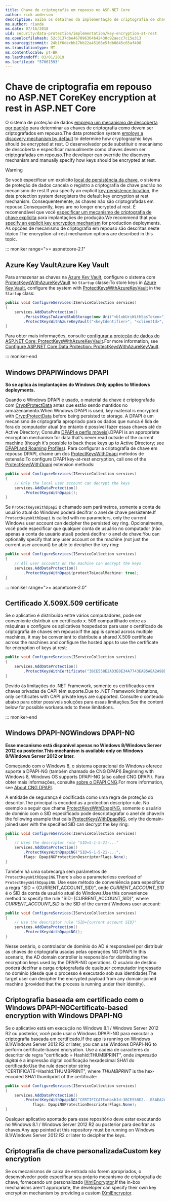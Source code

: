 ```yaml
---
title: Chave de criptografia em repouso no ASP.NET Core
author: rick-anderson
description: Saiba os detalhes da implementação de criptografia de chave de proteção de dados do ASP.NET Core em repouso.
ms.author: riande
ms.date: 07/16/2018
uid: security/data-protection/implementation/key-encryption-at-rest
ms.openlocfilehash: 52c3137dbe467096364b42430c92aecc7c15e313
ms.sourcegitcommit: 24b1f6decbb17bb22a45166e5fdb0845c65af498
ms.translationtype: MT
ms.contentlocale: pt-BR
ms.lasthandoff: 03/01/2019
ms.locfileid: "57061593"
---
```

# <a name="key-encryption-at-rest-in-aspnet-core"></a><span data-ttu-id="6aa6a-103">Chave de criptografia em repouso no ASP.NET Core</span><span class="sxs-lookup"><span data-stu-id="6aa6a-103">Key encryption at rest in ASP.NET Core</span></span>

<span data-ttu-id="6aa6a-104">O sistema de proteção de dados [emprega um mecanismo de descoberta por padrão](xref:security/data-protection/configuration/default-settings) para determinar as chaves de criptografia como devem ser criptografados em repouso.</span><span class="sxs-lookup"><span data-stu-id="6aa6a-104">The data protection system [employs a discovery mechanism by default](xref:security/data-protection/configuration/default-settings) to determine how cryptographic keys should be encrypted at rest.</span></span> <span data-ttu-id="6aa6a-105">O desenvolvedor pode substituir o mecanismo de descoberta e especificar manualmente como chaves devem ser criptografadas em repouso.</span><span class="sxs-lookup"><span data-stu-id="6aa6a-105">The developer can override the discovery mechanism and manually specify how keys should be encrypted at rest.</span></span>

> [!WARNING]
> <span data-ttu-id="6aa6a-106">Se você especificar um explícito [local de persistência da chave](xref:security/data-protection/implementation/key-storage-providers), o sistema de proteção de dados cancela o registro a criptografia de chave padrão no mecanismo de rest.</span><span class="sxs-lookup"><span data-stu-id="6aa6a-106">If you specify an explicit [key persistence location](xref:security/data-protection/implementation/key-storage-providers), the data protection system deregisters the default key encryption at rest mechanism.</span></span> <span data-ttu-id="6aa6a-107">Consequentemente, as chaves não são criptografadas em repouso.</span><span class="sxs-lookup"><span data-stu-id="6aa6a-107">Consequently, keys are no longer encrypted at rest.</span></span> <span data-ttu-id="6aa6a-108">É recomendável que você [especificar um mecanismo de criptografia de chave explícita](xref:security/data-protection/implementation/key-encryption-at-rest) para implantações de produção.</span><span class="sxs-lookup"><span data-stu-id="6aa6a-108">We recommend that you [specify an explicit key encryption mechanism](xref:security/data-protection/implementation/key-encryption-at-rest) for production deployments.</span></span> <span data-ttu-id="6aa6a-109">As opções de mecanismo de criptografia em repouso são descritas neste tópico.</span><span class="sxs-lookup"><span data-stu-id="6aa6a-109">The encryption-at-rest mechanism options are described in this topic.</span></span>

::: moniker range=">= aspnetcore-2.1"

## <a name="azure-key-vault"></a><span data-ttu-id="6aa6a-110">Azure Key Vault</span><span class="sxs-lookup"><span data-stu-id="6aa6a-110">Azure Key Vault</span></span>

<span data-ttu-id="6aa6a-111">Para armazenar as chaves na [Azure Key Vault](https://azure.microsoft.com/services/key-vault/), configure o sistema com [ProtectKeysWithAzureKeyVault](/dotnet/api/microsoft.aspnetcore.dataprotection.azuredataprotectionbuilderextensions.protectkeyswithazurekeyvault) no `Startup` classe:</span><span class="sxs-lookup"><span data-stu-id="6aa6a-111">To store keys in [Azure Key Vault](https://azure.microsoft.com/services/key-vault/), configure the system with [ProtectKeysWithAzureKeyVault](/dotnet/api/microsoft.aspnetcore.dataprotection.azuredataprotectionbuilderextensions.protectkeyswithazurekeyvault) in the `Startup` class:</span></span>

```csharp
public void ConfigureServices(IServiceCollection services)
{
    services.AddDataProtection()
        .PersistKeysToAzureBlobStorage(new Uri("<blobUriWithSasToken>"))
        .ProtectKeysWithAzureKeyVault("<keyIdentifier>", "<clientId>", "<clientSecret>");
}
```

<span data-ttu-id="6aa6a-112">Para obter mais informações, consulte [configurar a proteção de dados do ASP.NET Core: ProtectKeysWithAzureKeyVault](xref:security/data-protection/configuration/overview#protectkeyswithazurekeyvault).</span><span class="sxs-lookup"><span data-stu-id="6aa6a-112">For more information, see [Configure ASP.NET Core Data Protection: ProtectKeysWithAzureKeyVault](xref:security/data-protection/configuration/overview#protectkeyswithazurekeyvault).</span></span>

::: moniker-end

## <a name="windows-dpapi"></a><span data-ttu-id="6aa6a-113">Windows DPAPI</span><span class="sxs-lookup"><span data-stu-id="6aa6a-113">Windows DPAPI</span></span>

<span data-ttu-id="6aa6a-114">**Só se aplica às implantações do Windows.**</span><span class="sxs-lookup"><span data-stu-id="6aa6a-114">**Only applies to Windows deployments.**</span></span>

<span data-ttu-id="6aa6a-115">Quando o Windows DPAPI é usado, o material da chave é criptografada com [CryptProtectData](/windows/desktop/api/dpapi/nf-dpapi-cryptprotectdata) antes que estão sendo mantidos no armazenamento.</span><span class="sxs-lookup"><span data-stu-id="6aa6a-115">When Windows DPAPI is used, key material is encrypted with [CryptProtectData](/windows/desktop/api/dpapi/nf-dpapi-cryptprotectdata) before being persisted to storage.</span></span> <span data-ttu-id="6aa6a-116">A DPAPI é um mecanismo de criptografia apropriado para os dados que nunca é lida de fora do computador atual (no entanto é possível fazer essas chaves até do Active Directory; Consulte [DPAPI e perfis móveis](https://support.microsoft.com/kb/309408/#6)).</span><span class="sxs-lookup"><span data-stu-id="6aa6a-116">DPAPI is an appropriate encryption mechanism for data that's never read outside of the current machine (though it's possible to back these keys up to Active Directory; see [DPAPI and Roaming Profiles](https://support.microsoft.com/kb/309408/#6)).</span></span> <span data-ttu-id="6aa6a-117">Para configurar a criptografia de chave em repouso DPAPI, chame um dos [ProtectKeysWithDpapi](/dotnet/api/microsoft.aspnetcore.dataprotection.dataprotectionbuilderextensions.protectkeyswithdpapi) métodos de extensão:</span><span class="sxs-lookup"><span data-stu-id="6aa6a-117">To configure DPAPI key-at-rest encryption, call one of the [ProtectKeysWithDpapi](/dotnet/api/microsoft.aspnetcore.dataprotection.dataprotectionbuilderextensions.protectkeyswithdpapi) extension methods:</span></span>

```csharp
public void ConfigureServices(IServiceCollection services)
{
    // Only the local user account can decrypt the keys
    services.AddDataProtection()
        .ProtectKeysWithDpapi();
}
```

<span data-ttu-id="6aa6a-118">Se `ProtectKeysWithDpapi` é chamado sem parâmetros, somente a conta de usuário atual do Windows poderá decifrar o anel de chave persistente.</span><span class="sxs-lookup"><span data-stu-id="6aa6a-118">If `ProtectKeysWithDpapi` is called with no parameters, only the current Windows user account can decipher the persisted key ring.</span></span> <span data-ttu-id="6aa6a-119">Opcionalmente, você pode especificar que qualquer conta de usuário no computador (não apenas a conta de usuário atual) poderá decifrar o anel de chave:</span><span class="sxs-lookup"><span data-stu-id="6aa6a-119">You can optionally specify that any user account on the machine (not just the current user account) be able to decipher the key ring:</span></span>

```csharp
public void ConfigureServices(IServiceCollection services)
{
    // All user accounts on the machine can decrypt the keys
    services.AddDataProtection()
        .ProtectKeysWithDpapi(protectToLocalMachine: true);
}
```

::: moniker range=">= aspnetcore-2.0"

## <a name="x509-certificate"></a><span data-ttu-id="6aa6a-120">Certificado X.509</span><span class="sxs-lookup"><span data-stu-id="6aa6a-120">X.509 certificate</span></span>

<span data-ttu-id="6aa6a-121">Se o aplicativo é distribuído entre vários computadores, pode ser conveniente distribuir um certificado x. 509 compartilhado entre as máquinas e configure os aplicativos hospedados para usar o certificado de criptografia de chaves em repouso:</span><span class="sxs-lookup"><span data-stu-id="6aa6a-121">If the app is spread across multiple machines, it may be convenient to distribute a shared X.509 certificate across the machines and configure the hosted apps to use the certificate for encryption of keys at rest:</span></span>

```csharp
public void ConfigureServices(IServiceCollection services)
{
    services.AddDataProtection()
        .ProtectKeysWithCertificate("3BCE558E2AD3E0E34A7743EAB5AEA2A9BD2575A0");
}
```

<span data-ttu-id="6aa6a-122">Devido às limitações do .NET Framework, somente os certificados com chaves privadas de CAPI têm suporte.</span><span class="sxs-lookup"><span data-stu-id="6aa6a-122">Due to .NET Framework limitations, only certificates with CAPI private keys are supported.</span></span> <span data-ttu-id="6aa6a-123">Consulte o conteúdo abaixo para obter possíveis soluções para essas limitações.</span><span class="sxs-lookup"><span data-stu-id="6aa6a-123">See the content below for possible workarounds to these limitations.</span></span>

::: moniker-end

## <a name="windows-dpapi-ng"></a><span data-ttu-id="6aa6a-124">Windows DPAPI-NG</span><span class="sxs-lookup"><span data-stu-id="6aa6a-124">Windows DPAPI-NG</span></span>

<span data-ttu-id="6aa6a-125">**Esse mecanismo está disponível apenas no Windows 8/Windows Server 2012 ou posterior.**</span><span class="sxs-lookup"><span data-stu-id="6aa6a-125">**This mechanism is available only on Windows 8/Windows Server 2012 or later.**</span></span>

<span data-ttu-id="6aa6a-126">Começando com o Windows 8, o sistema operacional do Windows oferece suporte a DPAPI-NG (também chamado de CNG DPAPI).</span><span class="sxs-lookup"><span data-stu-id="6aa6a-126">Beginning with Windows 8, Windows OS supports DPAPI-NG (also called CNG DPAPI).</span></span> <span data-ttu-id="6aa6a-127">Para obter mais informações, consulte [sobre o DPAPI CNG](/windows/desktop/SecCNG/cng-dpapi).</span><span class="sxs-lookup"><span data-stu-id="6aa6a-127">For more information, see [About CNG DPAPI](/windows/desktop/SecCNG/cng-dpapi).</span></span>

<span data-ttu-id="6aa6a-128">A entidade de segurança é codificada como uma regra de proteção do descritor.</span><span class="sxs-lookup"><span data-stu-id="6aa6a-128">The principal is encoded as a protection descriptor rule.</span></span> <span data-ttu-id="6aa6a-129">No exemplo a seguir que chama [ProtectKeysWithDpapiNG](/dotnet/api/microsoft.aspnetcore.dataprotection.dataprotectionbuilderextensions.protectkeyswithdpaping), somente o usuário de domínio com o SID especificado pode descriptografar o anel de chave:</span><span class="sxs-lookup"><span data-stu-id="6aa6a-129">In the following example that calls [ProtectKeysWithDpapiNG](/dotnet/api/microsoft.aspnetcore.dataprotection.dataprotectionbuilderextensions.protectkeyswithdpaping), only the domain-joined user with the specified SID can decrypt the key ring:</span></span>

```csharp
public void ConfigureServices(IServiceCollection services)
{
    // Uses the descriptor rule "SID=S-1-5-21-..."
    services.AddDataProtection()
        .ProtectKeysWithDpapiNG("SID=S-1-5-21-...",
        flags: DpapiNGProtectionDescriptorFlags.None);
}
```

<span data-ttu-id="6aa6a-130">Também há uma sobrecarga sem parâmetros de `ProtectKeysWithDpapiNG`.</span><span class="sxs-lookup"><span data-stu-id="6aa6a-130">There's also a parameterless overload of `ProtectKeysWithDpapiNG`.</span></span> <span data-ttu-id="6aa6a-131">Use esse método de conveniência para especificar a regra "SID = {CURRENT_ACCOUNT_SID}", onde *CURRENT_ACCOUNT_SID* é o SID da conta de usuário atual do Windows:</span><span class="sxs-lookup"><span data-stu-id="6aa6a-131">Use this convenience method to specify the rule "SID={CURRENT_ACCOUNT_SID}", where *CURRENT_ACCOUNT_SID* is the SID of the current Windows user account:</span></span>

```csharp
public void ConfigureServices(IServiceCollection services)
{
    // Use the descriptor rule "SID={current account SID}"
    services.AddDataProtection()
        .ProtectKeysWithDpapiNG();
}
```

<span data-ttu-id="6aa6a-132">Nesse cenário, o controlador de domínio do AD é responsável por distribuir as chaves de criptografia usadas pelas operações NG DPAPI.</span><span class="sxs-lookup"><span data-stu-id="6aa6a-132">In this scenario, the AD domain controller is responsible for distributing the encryption keys used by the DPAPI-NG operations.</span></span> <span data-ttu-id="6aa6a-133">O usuário de destino poderá decifrar a carga criptografada de qualquer computador ingressado no domínio (desde que o processo é executado sob sua identidade).</span><span class="sxs-lookup"><span data-stu-id="6aa6a-133">The target user can decipher the encrypted payload from any domain-joined machine (provided that the process is running under their identity).</span></span>

## <a name="certificate-based-encryption-with-windows-dpapi-ng"></a><span data-ttu-id="6aa6a-134">Criptografia baseada em certificado com o Windows DPAPI-NG</span><span class="sxs-lookup"><span data-stu-id="6aa6a-134">Certificate-based encryption with Windows DPAPI-NG</span></span>

<span data-ttu-id="6aa6a-135">Se o aplicativo está em execução no Windows 8.1 / Windows Server 2012 R2 ou posterior, você pode usar o Windows DPAPI-NG para executar a criptografia baseada em certificado.</span><span class="sxs-lookup"><span data-stu-id="6aa6a-135">If the app is running on Windows 8.1/Windows Server 2012 R2 or later, you can use Windows DPAPI-NG to perform certificate-based encryption.</span></span> <span data-ttu-id="6aa6a-136">Use a cadeia de caracteres do descritor de regra "certificado = HashId:THUMBPRINT", onde *impressão digital* é a impressão digital codificação hexadecimal SHA1 do certificado:</span><span class="sxs-lookup"><span data-stu-id="6aa6a-136">Use the rule descriptor string "CERTIFICATE=HashId:THUMBPRINT", where *THUMBPRINT* is the hex-encoded SHA1 thumbprint of the certificate:</span></span>

```csharp
public void ConfigureServices(IServiceCollection services)
{
    services.AddDataProtection()
        .ProtectKeysWithDpapiNG("CERTIFICATE=HashId:3BCE558E2...B5AEA2A9BD2575A0",
            flags: DpapiNGProtectionDescriptorFlags.None);
}
```

<span data-ttu-id="6aa6a-137">Qualquer aplicativo apontado para esse repositório deve estar executando no Windows 8.1 / Windows Server 2012 R2 ou posterior para decifrar as chaves.</span><span class="sxs-lookup"><span data-stu-id="6aa6a-137">Any app pointed at this repository must be running on Windows 8.1/Windows Server 2012 R2 or later to decipher the keys.</span></span>

## <a name="custom-key-encryption"></a><span data-ttu-id="6aa6a-138">Criptografia de chave personalizada</span><span class="sxs-lookup"><span data-stu-id="6aa6a-138">Custom key encryption</span></span>

<span data-ttu-id="6aa6a-139">Se os mecanismos de caixa de entrada não forem apropriados, o desenvolvedor pode especificar seu próprio mecanismo de criptografia de chave, fornecendo um personalizado [IXmlEncryptor](/dotnet/api/microsoft.aspnetcore.dataprotection.xmlencryption.ixmlencryptor).</span><span class="sxs-lookup"><span data-stu-id="6aa6a-139">If the in-box mechanisms aren't appropriate, the developer can specify their own key encryption mechanism by providing a custom [IXmlEncryptor](/dotnet/api/microsoft.aspnetcore.dataprotection.xmlencryption.ixmlencryptor).</span></span>
